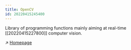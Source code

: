 ```yaml
---
title: OpenCV
id: 20220415245400
---
```


Library of programming functions mainly aiming at real-time [[20220415227800]] computer vision.

↗ [Homepage](https://opencv.org/)
